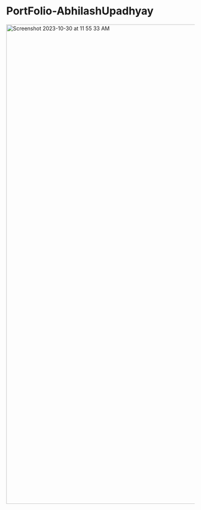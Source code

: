 # PortFolio-AbhilashUpadhyay


<img width="1280" alt="Screenshot 2023-10-30 at 11 55 33 AM" src="https://github.com/AbhilashUpadhyay/PortFolio-AbhilashUpadhyay/assets/93393330/6e23023d-d4de-498c-afb5-3a90dc0cad06">
